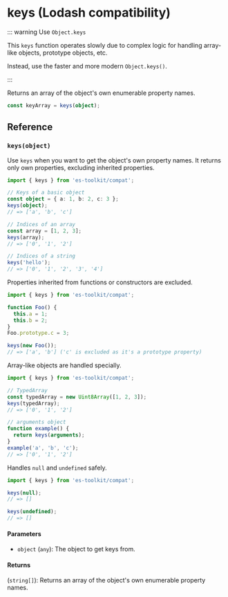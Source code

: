 # keys (Lodash compatibility)

::: warning Use `Object.keys`

This `keys` function operates slowly due to complex logic for handling array-like objects, prototype objects, etc.

Instead, use the faster and more modern `Object.keys()`.

:::

Returns an array of the object's own enumerable property names.

```typescript
const keyArray = keys(object);
```

## Reference

### `keys(object)`

Use `keys` when you want to get the object's own property names. It returns only own properties, excluding inherited properties.

```typescript
import { keys } from 'es-toolkit/compat';

// Keys of a basic object
const object = { a: 1, b: 2, c: 3 };
keys(object);
// => ['a', 'b', 'c']

// Indices of an array
const array = [1, 2, 3];
keys(array);
// => ['0', '1', '2']

// Indices of a string
keys('hello');
// => ['0', '1', '2', '3', '4']
```

Properties inherited from functions or constructors are excluded.

```typescript
import { keys } from 'es-toolkit/compat';

function Foo() {
  this.a = 1;
  this.b = 2;
}
Foo.prototype.c = 3;

keys(new Foo());
// => ['a', 'b'] ('c' is excluded as it's a prototype property)
```

Array-like objects are handled specially.

```typescript
import { keys } from 'es-toolkit/compat';

// TypedArray
const typedArray = new Uint8Array([1, 2, 3]);
keys(typedArray);
// => ['0', '1', '2']

// arguments object
function example() {
  return keys(arguments);
}
example('a', 'b', 'c');
// => ['0', '1', '2']
```

Handles `null` and `undefined` safely.

```typescript
import { keys } from 'es-toolkit/compat';

keys(null);
// => []

keys(undefined);
// => []
```

#### Parameters

- `object` (`any`): The object to get keys from.

#### Returns

(`string[]`): Returns an array of the object's own enumerable property names.
